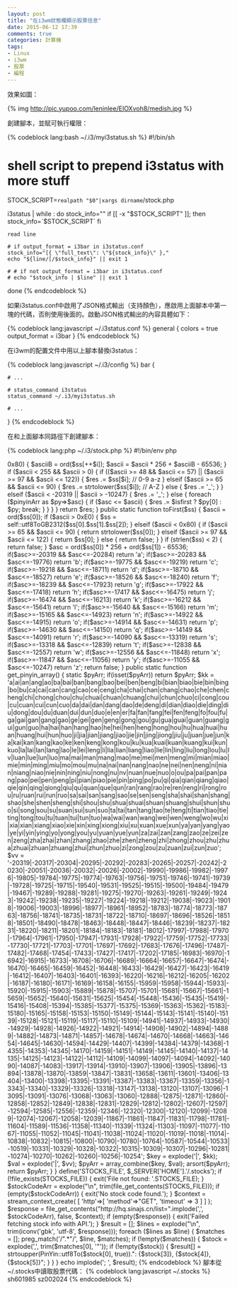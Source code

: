 ```yaml
---
layout: post
title: "在i3wm狀態欄顯示股票信息"
date: 2015-06-12 17:39
comments: true
categories: 計算機
tags:
- Linux
- i3wm
- 股票
- 編程
---
```


效果如圖：

{% img http://pic.yupoo.com/leninlee/EIOXvoh8/medish.jpg %}

創建腳本，並賦可執行權限：

{% codeblock lang:bash ~/.i3/myi3status.sh %}
#!/bin/sh
# shell script to prepend i3status with more stuff

STOCK_SCRIPT=`realpath "$0"|xargs dirname`/stock.php

i3status | while :
do
    stock_info=""
    if [[ -x "$STOCK_SCRIPT" ]]; then
        stock_info=`$STOCK_SCRIPT`
    fi

    read line

    # if output_format = i3bar in i3status.conf
    stock_info="[{ \"full_text\": \"${stock_info}\" },"
    echo "${line/[/$stock_info}" || exit 1

    # # if not output_format = i3bar in i3status.conf
    # echo "$stock_info | $line" || exit 1
done
{% endcodeblock %}

如果i3status.conf中啟用了JSON格式輸出（支持顏色），應啟用上面腳本中第一塊的代碼，否則使用後面的。啟動JSON格式輸出的內容具體如下：

{% codeblock lang:javascript ~/.i3status.conf %}
general {
    colors = true
    output_format = i3bar
}
{% endcodeblock %}

在i3wm的配置文件中用以上腳本替換i3status：

{% codeblock lang:javascript ~/.i3/config %}
bar {

    # ...

    # status_command i3status
    status_command ~/.i3/myi3status.sh

    # ...

}
{% endcodeblock %}

在和上面腳本同路徑下創建腳本：

{% codeblock lang:php ~/.i3/stock.php %}
#!/bin/env php
<?php
class PinYin
{
    public static function utf8To($ss, $isfirst = false)
    {
        return self::convert(self::utf8ToGB2312($ss), $isfirst);
    }

    public static function utf8ToGB2312($ss)
    {
        return iconv('UTF-8', 'GB2312//IGNORE', $ss);
    }

    // 字符串必须为GB2312编码
    public static function convert($ss, $isfirst = false)
    {
        $res = '';
        $len = strlen($ss);
        $pinyinArr = self::get_pinyin_array();
        for ($i=0; $i<$len; $i++) {
            $ascii = ord($ss[$i]);
            if ($ascii > 0x80) {
                $asciiB = ord($ss[++$i]);
                $ascii = $ascii * 256 + $asciiB - 65536;
            }

            if ($ascii < 255 && $ascii > 0) {
                if (($ascii >= 48 && $ascii <= 57) || ($ascii >= 97 && $ascii <= 122)) {
                    $res .= $ss[$i]; // 0-9 a-z
                } elseif ($ascii >= 65 && $ascii <= 90) {
                    $res .= strtolower($ss[$i]); // A-Z
                } else {
                    $res .= '_';
                }
            } elseif ($ascii < -20319 || $ascii > -10247) {
                $res .= '_';
            } else {
                foreach ($pinyinArr as $py=>$asc) {
                    if ($asc <= $ascii) {
                        $res .= $isfirst ? $py[0] : $py;
                        break;
                    }
                }
            }
        }
        return $res;
    }

    public static function toFirst($ss)
    {
        $ascii = ord($ss[0]);
        if ($ascii > 0xE0) {
            $ss = self::utf8ToGB2312($ss[0].$ss[1].$ss[2]);
        } elseif ($ascii < 0x80) {
            if ($ascii >= 65 && $ascii <= 90) {
                return strtolower($ss[0]);
            } elseif ($ascii >= 97 && $ascii <= 122) {
                return $ss[0];
            } else {
                return false;
            }
        }

        if (strlen($ss) < 2) {
            return false;
        }

        $asc = ord($ss[0]) * 256 + ord($ss[1]) - 65536;

        if($asc>=-20319 && $asc<=-20284) return 'a';
        if($asc>=-20283 && $asc<=-19776) return 'b';
        if($asc>=-19775 && $asc<=-19219) return 'c';
        if($asc>=-19218 && $asc<=-18711) return 'd';
        if($asc>=-18710 && $asc<=-18527) return 'e';
        if($asc>=-18526 && $asc<=-18240) return 'f';
        if($asc>=-18239 && $asc<=-17923) return 'g';
        if($asc>=-17922 && $asc<=-17418) return 'h';
        if($asc>=-17417 && $asc<=-16475) return 'j';
        if($asc>=-16474 && $asc<=-16213) return 'k';
        if($asc>=-16212 && $asc<=-15641) return 'l';
        if($asc>=-15640 && $asc<=-15166) return 'm';
        if($asc>=-15165 && $asc<=-14923) return 'n';
        if($asc>=-14922 && $asc<=-14915) return 'o';
        if($asc>=-14914 && $asc<=-14631) return 'p';
        if($asc>=-14630 && $asc<=-14150) return 'q';
        if($asc>=-14149 && $asc<=-14091) return 'r';
        if($asc>=-14090 && $asc<=-13319) return 's';
        if($asc>=-13318 && $asc<=-12839) return 't';
        if($asc>=-12838 && $asc<=-12557) return 'w';
        if($asc>=-12556 && $asc<=-11848) return 'x';
        if($asc>=-11847 && $asc<=-11056) return 'y';
        if($asc>=-11055 && $asc<=-10247) return 'z';
        return false;
    }

    public static function get_pinyin_array()
    {
        static $pyArr;
        if(isset($pyArr)) return $pyArr;

        $kk = 'a|ai|an|ang|ao|ba|bai|ban|bang|bao|bei|ben|beng|bi|bian|biao|bie|bin|bing|bo|bu|ca|cai|can|cang|cao|ce|ceng|cha|chai|chan|chang|chao|che|chen|cheng|chi|chong|chou|chu|chuai|chuan|chuang|chui|chun|chuo|ci|cong|cou|cu|cuan|cui|cun|cuo|da|dai|dan|dang|dao|de|deng|di|dian|diao|die|ding|diu|dong|dou|du|duan|dui|dun|duo|e|en|er|fa|fan|fang|fei|fen|feng|fo|fou|fu|ga|gai|gan|gang|gao|ge|gei|gen|geng|gong|gou|gu|gua|guai|guan|guang|gui|gun|guo|ha|hai|han|hang|hao|he|hei|hen|heng|hong|hou|hu|hua|huai|huan|huang|hui|hun|huo|ji|jia|jian|jiang|jiao|jie|jin|jing|jiong|jiu|ju|juan|jue|jun|ka|kai|kan|kang|kao|ke|ken|keng|kong|kou|ku|kua|kuai|kuan|kuang|kui|kun|kuo|la|lai|lan|lang|lao|le|lei|leng|li|lia|lian|liang|liao|lie|lin|ling|liu|long|lou|lu|lv|luan|lue|lun|luo|ma|mai|man|mang|mao|me|mei|men|meng|mi|mian|miao|mie|min|ming|miu|mo|mou|mu|na|nai|nan|nang|nao|ne|nei|nen|neng|ni|nian|niang|niao|nie|nin|ning|niu|nong|nu|nv|nuan|nue|nuo|o|ou|pa|pai|pan|pang|pao|pei|pen|peng|pi|pian|piao|pie|pin|ping|po|pu|qi|qia|qian|qiang|qiao|qie|qin|qing|qiong|qiu|qu|quan|que|qun|ran|rang|rao|re|ren|reng|ri|rong|rou|ru|ruan|rui|run|ruo|sa|sai|san|sang|sao|se|sen|seng|sha|shai|shan|shang|shao|she|shen|sheng|shi|shou|shu|shua|shuai|shuan|shuang|shui|shun|shuo|si|song|sou|su|suan|sui|sun|suo|ta|tai|tan|tang|tao|te|teng|ti|tian|tiao|tie|ting|tong|tou|tu|tuan|tui|tun|tuo|wa|wai|wan|wang|wei|wen|weng|wo|wu|xi|xia|xian|xiang|xiao|xie|xin|xing|xiong|xiu|xu|xuan|xue|xun|ya|yan|yang|yao|ye|yi|yin|ying|yo|yong|you|yu|yuan|yue|yun|za|zai|zan|zang|zao|ze|zei|zen|zeng|zha|zhai|zhan|zhang|zhao|zhe|zhen|zheng|zhi|zhong|zhou|zhu|zhua|zhuai|zhuan|zhuang|zhui|zhun|zhuo|zi|zong|zou|zu|zuan|zui|zun|zuo';
        $vv = '-20319|-20317|-20304|-20295|-20292|-20283|-20265|-20257|-20242|-20230|-20051|-20036|-20032|-20026|-20002|-19990|-19986|-19982|-19976|-19805|-19784|-19775|-19774|-19763|-19756|-19751|-19746|-19741|-19739|-19728|-19725|-19715|-19540|-19531|-19525|-19515|-19500|-19484|-19479|-19467|-19289|-19288|-19281|-19275|-19270|-19263|-19261|-19249|-19243|-19242|-19238|-19235|-19227|-19224|-19218|-19212|-19038|-19023|-19018|-19006|-19003|-18996|-18977|-18961|-18952|-18783|-18774|-18773|-18763|-18756|-18741|-18735|-18731|-18722|-18710|-18697|-18696|-18526|-18518|-18501|-18490|-18478|-18463|-18448|-18447|-18446|-18239|-18237|-18231|-18220|-18211|-18201|-18184|-18183|-18181|-18012|-17997|-17988|-17970|-17964|-17961|-17950|-17947|-17931|-17928|-17922|-17759|-17752|-17733|-17730|-17721|-17703|-17701|-17697|-17692|-17683|-17676|-17496|-17487|-17482|-17468|-17454|-17433|-17427|-17417|-17202|-17185|-16983|-16970|-16942|-16915|-16733|-16708|-16706|-16689|-16664|-16657|-16647|-16474|-16470|-16465|-16459|-16452|-16448|-16433|-16429|-16427|-16423|-16419|-16412|-16407|-16403|-16401|-16393|-16220|-16216|-16212|-16205|-16202|-16187|-16180|-16171|-16169|-16158|-16155|-15959|-15958|-15944|-15933|-15920|-15915|-15903|-15889|-15878|-15707|-15701|-15681|-15667|-15661|-15659|-15652|-15640|-15631|-15625|-15454|-15448|-15436|-15435|-15419|-15416|-15408|-15394|-15385|-15377|-15375|-15369|-15363|-15362|-15183|-15180|-15165|-15158|-15153|-15150|-15149|-15144|-15143|-15141|-15140|-15139|-15128|-15121|-15119|-15117|-15110|-15109|-14941|-14937|-14933|-14930|-14929|-14928|-14926|-14922|-14921|-14914|-14908|-14902|-14894|-14889|-14882|-14873|-14871|-14857|-14678|-14674|-14670|-14668|-14663|-14654|-14645|-14630|-14594|-14429|-14407|-14399|-14384|-14379|-14368|-14355|-14353|-14345|-14170|-14159|-14151|-14149|-14145|-14140|-14137|-14135|-14125|-14123|-14122|-14112|-14109|-14099|-14097|-14094|-14092|-14090|-14087|-14083|-13917|-13914|-13910|-13907|-13906|-13905|-13896|-13894|-13878|-13870|-13859|-13847|-13831|-13658|-13611|-13601|-13406|-13404|-13400|-13398|-13395|-13391|-13387|-13383|-13367|-13359|-13356|-13343|-13340|-13329|-13326|-13318|-13147|-13138|-13120|-13107|-13096|-13095|-13091|-13076|-13068|-13063|-13060|-12888|-12875|-12871|-12860|-12858|-12852|-12849|-12838|-12831|-12829|-12812|-12802|-12607|-12597|-12594|-12585|-12556|-12359|-12346|-12320|-12300|-12120|-12099|-12089|-12074|-12067|-12058|-12039|-11867|-11861|-11847|-11831|-11798|-11781|-11604|-11589|-11536|-11358|-11340|-11339|-11324|-11303|-11097|-11077|-11067|-11055|-11052|-11045|-11041|-11038|-11024|-11020|-11019|-11018|-11014|-10838|-10832|-10815|-10800|-10790|-10780|-10764|-10587|-10544|-10533|-10519|-10331|-10329|-10328|-10322|-10315|-10309|-10307|-10296|-10281|-10274|-10270|-10262|-10260|-10256|-10254';
        $key = explode('|', $kk);
        $val = explode('|', $vv);
        $pyArr = array_combine($key, $val);
        arsort($pyArr);

        return $pyArr;
    }
}

define('STOCKS_FILE', $_SERVER['HOME'].'/.stocks');

if (!file_exists(STOCKS_FILE)) {
    exit('File not found: '.STOCKS_FILE);
}
$stockCodeArr = explode("\n", trim(file_get_contents(STOCKS_FILE)));
if (empty($stockCodeArr)) {
    exit('No stock code found.');
}

$context = stream_context_create(
    [
        'http'=>[
            'method'=>"GET",
            'timeout' => 3
        ]
    ]
);
$response = file_get_contents("http://hq.sinajs.cn/list=".implode(',', $stockCodeArr), false, $context);
if (empty($response)) {
    exit('Failed fetching stock info with API.');
}

$result = [];
$lines = explode("\n", trim(iconv('gbk', 'utf-8', $response)));
foreach ($lines as $line) {
    $matches = [];
    preg_match('/".*"/', $line, $matches);
    if (!empty($matches)) {
        $stock = explode(',', trim($matches[0], '"'));
        if (!empty($stock)) {
            $result[] = strtoupper(PinYin::utf8To($stock[0], true)).": {$stock[3]}, {$stock[4]}, {$stock[5]}";
        }
    }
}
echo implode('; ', $result);
{% endcodeblock %}

腳本從~/.stocks中讀取股票代碼：

{% codeblock lang:javascript ~/.stocks %}
sh601985
sz002024
{% endcodeblock %}
